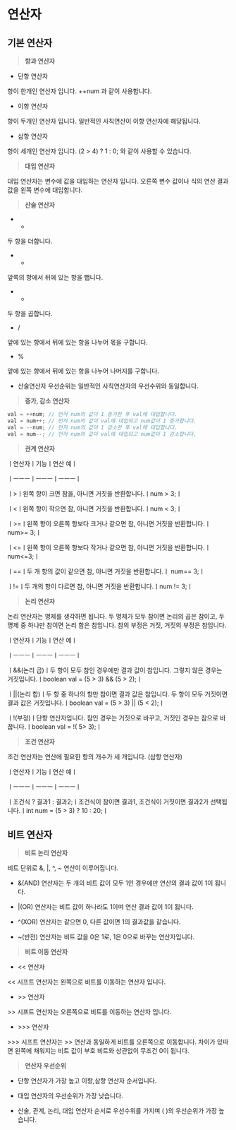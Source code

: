 # 연산자

## 기본 연산자

> **항과 연산자**

- 단항 연산자

항이 한개인 연산자 입니다. ++num 과 같이 사용합니다.

- 이항 연산자

항이 두개인 연산자 입니다. 일반적인 사칙연산이 이항 연산자에 해당됩니다.

- 삼항 연산자

항이 세개인 연산자 입니다. (2 > 4) ? 1 : 0; 와 같이 사용할 수 있습니다.



> **대입 연산자**

대입 연산자는 변수에 값을 대입하는 연산자 입니다. 오른쪽 변수 값이나 식의 연산 결과 값을 왼쪽 변수에 대입합니다.



> **산술 연산자**

- +

두 항을 더합니다.

- -

앞쪽의 항에서 뒤에 있는 항을 뺍니다.

- *

두 항을 곱합니다.

- /

앞에 있는 항에서 뒤에 있는 항을 나누어 몫을 구합니다.

- %

앞에 있는 항에서 뒤에 있는 항을 나누어 나머지를 구합니다.

- 산술연산자 우선순위는 일반적인 사칙연산자의 우선수위와 동일합니다.



> **증가, 감소 연산자**

```java
val = ++num; // 먼저 num의 값이 1 증가한 후 val에 대입합니다.
val = num++; // 먼저 num의 값이 val에 대입되고 num값이 1 증가합니다.
val = --num; // 먼저 num의 값이 1 감소한 후 val에 대입합니다.
val = num--; // 먼저 num의 값이 val에 대입되고 num값이 1 감소합니다.
```



> **관계 연산자**

ㅣ연산자ㅣ기능ㅣ연산 예ㅣ

ㅣㅡㅡㅡㅣㅡㅡㅡㅣㅡㅡㅡㅣ

ㅣ>ㅣ왼쪽 항이 크면 참을, 아니면 거짓을 반환합니다.ㅣnum > 3;ㅣ

ㅣ<ㅣ왼쪽 항이 작으면 참, 아니면 거짓을 반환합니다.ㅣnum < 3;ㅣ

ㅣ>=ㅣ왼쪽 항이 오른쪽 항보다 크거나 같으면 참, 아니면 거짓을 반환합니다.ㅣnum>= 3;ㅣ

ㅣ<=ㅣ왼쪽 항이 오른쪽 항보다 작거나 같으면 참, 아니면 거짓을 반환합니다.ㅣnum<=3;ㅣ

ㅣ==ㅣ두 개 항의 값이 같으면 참, 아니면 거짓을 반환합니다.ㅣ num== 3;ㅣ

ㅣ!=ㅣ두 개의 항이 다르면 참, 아니면 거짓을 반환합니다.ㅣnum != 3;ㅣ



> **논리 연산자**

논리 연산자는 명제를 생각하면 됩니다. 두 명제가 모두 참이면 논리의 곱은 참이고, 두 명제 중 하나만 참이면 논리 합은 참입니다. 참의 부정은 거짓, 거짓의 부정은 참입니다.

ㅣ연산자ㅣ기능ㅣ연산 예ㅣ

ㅣㅡㅡㅡㅣㅡㅡㅡㅣㅡㅡㅡㅣ

ㅣ&&(논리 곱)ㅣ두 항이 모두 참인 경우에만 결과 값이 참입니다. 그렇지 않은 경우는 거짓입니다.ㅣboolean val = (5 > 3) && (5 > 2);ㅣ

ㅣ||(논리 합)ㅣ두 항 중 하나의 항만 참이면 결과 값은 참입니다. 두 항이 모두 거짓이면 결과 값은 거짓입니다.ㅣboolean val = (5 > 3) || (5 < 2);ㅣ

ㅣ!(부정)ㅣ단항 연산자입니다. 참인 경우는 거짓으로 바꾸고, 거짓인 경우는 참으로 바꿉니다.ㅣboolean val = !( 5> 3);ㅣ



> **조건 연산자**

조건 연산자는 연산에 필요한 항의 개수가 세 개입니다. (삼항 연산자)

ㅣ연산자ㅣ기능ㅣ연산 예ㅣ

ㅣㅡㅡㅡㅣㅡㅡㅡㅣㅡㅡㅡㅣ

ㅣ조건식 ? 결과1 : 결과2;ㅣ조건식이 참이면 결과1, 조건식이 거짓이면 결과2가 선택됩니다.ㅣint num = (5 > 3) ? 10 : 20;ㅣ



## 비트 연산자

> **비트 논리 연산자**

비트 단위로 &, |, ^, ~ 연산이 이루어집니다.

- &(AND) 연산자는 두 개의 비트 값이 모두 1인 경우에만 연산의 결과 값이 1이 됩니다.

- |(OR) 연산자는 비트 값이 하나라도 1이며 연산 결과 값이 1이 됩니다.

- ^(XOR) 연산자는 같으면 0, 다른 값이면 1의 결과값을 같습니다.

- ~(반전) 연산자는 비트 값을 0은 1로, 1은 0으로 바꾸는 연산자입니다.



> **비트 이동 연산자**

- << 연산자

<< 시프트 연산자는 왼쪽으로 비트를 이동하는 연산자 입니다.

- \>> 연산자

\>> 시프트 연산자는 오른쪽으로 비트를 이동하는 연산자 입니다.

- \>>> 연산자

\>>> 시프트 연산자는 \>> 연산과 동일하게 비트를 오른쪽으로 이동합니다. 차이가 있따면 왼쪽에 채워지는 비트 값이 부호 비트와 상관없이 무조건 0이 됩니다.



> **연산자 우선순위**

- 단항 연산자가 가장 높고 이항,삼항 연산자 순서입니다.

- 대입 연산자의 우선순위가 가장 낮습니다.

- 산술, 관계, 논리, 대입 연산자 순서로 우선수위를 가지며 ( )의 우선순위가 가장 높습니다.

